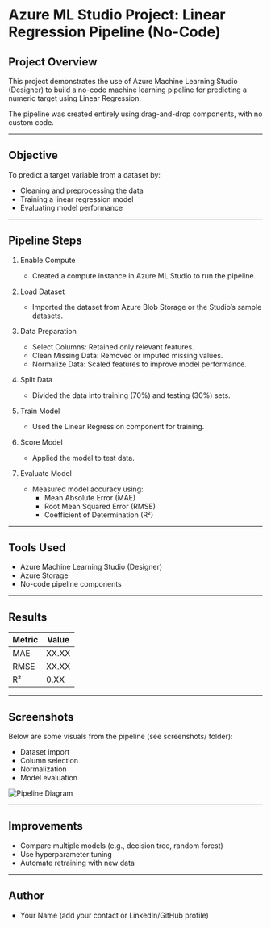 # Azure ML Studio Project: Linear Regression Pipeline (No-Code)

## Project Overview

This project demonstrates the use of Azure Machine Learning Studio (Designer) to build a no-code machine learning pipeline for predicting a numeric target using Linear Regression.

The pipeline was created entirely using drag-and-drop components, with no custom code.

---

## Objective

To predict a target variable from a dataset by:
- Cleaning and preprocessing the data
- Training a linear regression model
- Evaluating model performance

---

## Pipeline Steps

1. Enable Compute
   - Created a compute instance in Azure ML Studio to run the pipeline.

2. Load Dataset
   - Imported the dataset from Azure Blob Storage or the Studio’s sample datasets.

3. Data Preparation
   - Select Columns: Retained only relevant features.
   - Clean Missing Data: Removed or imputed missing values.
   - Normalize Data: Scaled features to improve model performance.

4. Split Data
   - Divided the data into training (70%) and testing (30%) sets.

5. Train Model
   - Used the Linear Regression component for training.

6. Score Model
   - Applied the model to test data.

7. Evaluate Model
   - Measured model accuracy using:
     - Mean Absolute Error (MAE)
     - Root Mean Squared Error (RMSE)
     - Coefficient of Determination (R²)

---

## Tools Used

- Azure Machine Learning Studio (Designer)
- Azure Storage
- No-code pipeline components

---

## Results

| Metric | Value |
|--------|-------|
| MAE    | XX.XX |
| RMSE   | XX.XX |
| R²     | 0.XX  |

---

## Screenshots

Below are some visuals from the pipeline (see screenshots/ folder):

- Dataset import
- Column selection
- Normalization
- Model evaluation

![Pipeline Diagram](screenshots/pipeline_diagram.png)

---

## Improvements

- Compare multiple models (e.g., decision tree, random forest)
- Use hyperparameter tuning
- Automate retraining with new data

---

## Author

- Your Name (add your contact or LinkedIn/GitHub profile)
